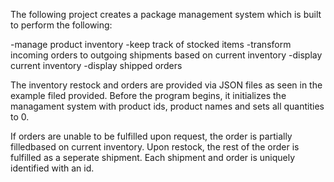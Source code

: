 The following project creates a package management system which is built to perform the following:

-manage product inventory
-keep track of stocked items
-transform incoming orders to outgoing shipments based on current inventory 
-display current inventory
-display shipped orders

The inventory restock and orders are provided via JSON files as seen in the example filed provided. Before the program begins, it initializes the managament system with product ids, product names and sets all quantities to 0. 

If orders are unable to be fulfilled upon request, the order is partially filledbased on current inventory. Upon restock, the rest of the order is fulfilled as a seperate shipment. Each shipment and order is uniquely identified with an id. 

